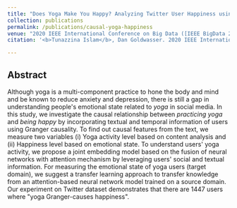 ```yaml
---
title: "Does Yoga Make You Happy? Analyzing Twitter User Happiness using Textual and Temporal Information"
collection: publications
permalink: /publications/causal-yoga-happiness
venue: "2020 IEEE International Conference on Big Data ([IEEE BigData 2020](https://bigdataieee.org/BigData2020/))"
citation: '<b>Tunazzina Islam</b>, Dan Goldwasser. 2020 IEEE International Conference on Big Data (IEEE BigData 2020) (To appear)'

---  
```


## Abstract
Although yoga is a multi-component practice to hone the body and mind and be known to reduce anxiety and depression, there is still a gap in understanding people's emotional state related to *yoga* in social media. In this study, we investigate the causal relationship between *practicing yoga* and *being happy* by incorporating textual and temporal information of users using Granger causality. To find out causal features from the text, we measure two variables (i) Yoga activity level based on content analysis and (ii) Happiness level based on emotional state. To understand users' yoga activity, we propose a joint embedding model based on the fusion of neural networks with attention mechanism by leveraging users' social and textual information. For measuring the emotional state of yoga users (target domain), we suggest a transfer learning approach to transfer knowledge from an attention-based neural network model trained on a source domain. Our experiment on Twitter dataset demonstrates that there are 1447 users where "yoga Granger-causes happiness".
